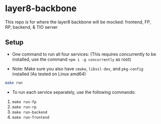 # layer8-backbone
This repo is for where the layer8 backbone will be mocked: frontend, FP, RP, backend, &amp; TIO server

## Setup

- One command to run all four services: (This requires concurrently to be installed, use the command `npm i -g concurrently` as root)

- Note: Make sure you also have `cmake`, `libssl-dev`, and `pkg-config` installed (As tested on Linux amd64)

```bash
make run
```

- To run each service separately, use the following commands:

1. `make run-fp`
2. `make run-rp`
3. `make run-backend`
4. `make run-frontend`